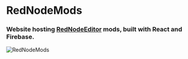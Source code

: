 # RedNodeMods

### Website hosting [RedNodeEditor](https://github.com/ImAxel0/RedNodeEditor) mods, built with React and Firebase.

![RedNodeMods](https://github.com/ImAxel0/RedNodeMods/assets/124681710/06dafeff-a7e1-4194-bc42-3d099c7693b9)
